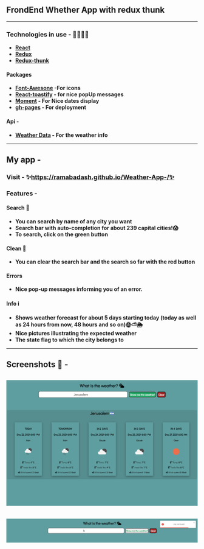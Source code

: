 ## FrondEnd Whether App with redux thunk

---

### Technologies in use - 👩‍💻👨‍💻

- **[React](https://reactjs.org/)**
- **[Redux](https://redux.js.org/)**
- **[Redux-thunk](https://github.com/reduxjs/redux-thunk)**

#### Packages

- **[Font-Awesone](https://fontawesome.com/) -For icons**
- **[React-toastify](https://fkhadra.github.io/react-toastify/introduction/) - for nice popUp messages**
- **[Moment](https://momentjs.com/) - For Nice dates display**
- **[gh-pages](https://github.com/gitname/react-gh-pages) - For deployment**

#### Api -

- **[Weather Data](https://openweathermap.org/forecast5) - For the weather info**

---

## My app -

### Visit - ✨https://ramabadash.github.io/Weather-App-/✨

### Features -

#### Search 🔎

- **You can search by name of any city you want**
- **Search bar with auto-completion for about 239 capital cities!😱**
- **To search, click on the green button**

#### Clean 🧹

- **You can clear the search bar and the search so far with the red button**

#### Errors

- **Nice pop-up messages informing you of an error.**

#### Info ℹ

- **Shows weather forecast for about 5 days starting today (today as well as 24 hours from now, 48 hours and so on)🌞⛅🌦**
- **Nice pictures illustrating the expected weather**
- **The state flag to which the city belongs to**

---

## Screenshots 📸 -

## <img src="./README-PICS/my-app.png">

## <img src="./README-PICS/error.png">
